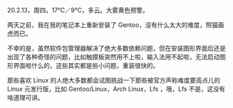 <link href="../../css/style.css" rel="stylesheet" type="text/css" />

<span class="fzzy">20.2.13，周四，17℃／9℃，多云。大雾黄色预警。

<div class="p">

两天之前，我在我的笔记本上重新安装了 Gentoo，没有什么太大的难度，照猫画虎而已。

不幸的是，虽然软件包管理器解决了绝大多数依赖问题，但在安装图形界面后还是出现了各种奇怪的问题，比如触摸板突然用不上啦，输入法用不起啦，无法启动图形界面啦什么的，这些其实都是些小问题，重装很快的。

那些喜欢 Linux 的人绝大多数都会试图挑战一下那些被官方声称难度要高点儿的 Linux 元发行版，比如 Gentoo/Linux，Arch Linux，Lfs ，哦，Lfs 不是，这没有啥道理可讲。

